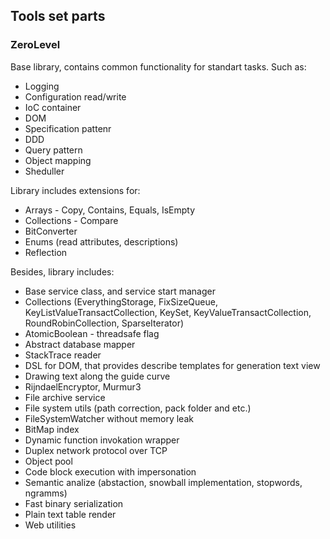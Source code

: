 ## Tools set parts
### ZeroLevel
Base library, contains common functionality for standart tasks.
Such as:

 - Logging 
 - Configuration read/write 
 - IoC container 
 - DOM 
 - Specification pattenr 
 - DDD 
 - Query pattern 
 - Object mapping
 - Sheduller

Library includes extensions for:

 - Arrays - Copy, Contains, Equals, IsEmpty
 - Collections - Compare
 - BitConverter
 - Enums (read attributes, descriptions)
 - Reflection 

Besides, library includes:

 - Base service class, and service start manager
 - Collections (EverythingStorage, FixSizeQueue, KeyListValueTransactCollection, KeySet, KeyValueTransactCollection, RoundRobinCollection, SparseIterator)
 - AtomicBoolean - threadsafe flag
 - Abstract database mapper
 - StackTrace reader
 - DSL for DOM, that provides describe templates for generation text view
 - Drawing text along the guide curve
 - RijndaelEncryptor, Murmur3
 - File archive service
 - File system utils (path correction, pack folder and etc.)
 - FileSystemWatcher without memory leak
 - BitMap index
 - Dynamic function invokation wrapper
 - Duplex network protocol over TCP
 - Object pool
 - Code block execution with impersonation
 - Semantic analize (abstaction, snowball implementation, stopwords, ngramms)
 - Fast binary serialization
 - Plain text table render
 - Web utilities
